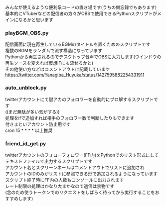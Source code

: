 みんなが使えるような便利系コードの置き場です(うちの備忘録でもあります)  
基本的にVTuberなどの配信者の方々がOBSで使用できるPythonスクリプトがメインになるかと思います  

### playBGM_OBS.py  
配信画面に現在再生しているBGMのタイトルを置くためのスクリプトです  
複数のBGMをランダムで流す構造になっています  
Pythonから再生されるのでデスクトップ音声でOBSに入力します(ウインドウの再生ソースを変えれば仮想IFにも流せるかと)  
その他使い方などはコメントアウトに記載しています  
https://twitter.com/Yanagiba_Huyuka/status/1427595882254331911  

### auto_unblock.py  
twitterアカウントにて鍵アカのフォロワーを自動的にブロ解するスクリプトです  
((まだ無駄が多い気がする))  
処理をifで追加すれば相手のフォロワー数で判断したりもできます  
付きまといアカウント防止用です  
cron 15 * * * * 以上推奨  

### friend_id_get.py
twitterアカウントのフォローフォロワー(FF内)をPythonでのリスト形式にしてテキストファイルで出力するスクリプトです  
アカウント名とスクリーンネームはコメントアウトでリストに追加され  
アカウントのIDのみがリストに参照できる形で追加されるようになっています  
スクリプト終了時にFF内の人数もコンソールに出力されます  
レート制限の処理はかなり大まかなので過信は禁物です  
(念のため使うトークンでのリクエストをしばらく待ってから実行することをおすすめします)